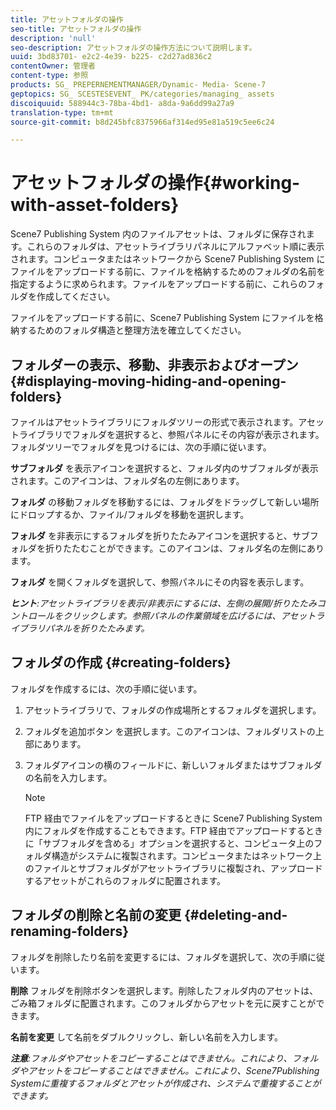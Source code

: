 ```yaml
---
title: アセットフォルダの操作
seo-title: アセットフォルダの操作
description: 'null'
seo-description: アセットフォルダの操作方法について説明します。
uuid: 3bd83701- e2c2-4e39- b225- c2d27ad836c2
contentOwner: 管理者
content-type: 参照
products: SG_ PREPERNEMENTMANAGER/Dynamic- Media- Scene-7
geptopics: SG_ SCESTESEVENT_ PK/categories/managing_ assets
discoiquuid: 588944c3-78ba-4bd1- a8da-9a6dd99a27a9
translation-type: tm+mt
source-git-commit: b8d245bfc8375966af314ed95e81a519c5ee6c24

---
```



# アセットフォルダの操作{#working-with-asset-folders}

Scene7 Publishing System 内のファイルアセットは、フォルダに保存されます。これらのフォルダは、アセットライブラリパネルにアルファベット順に表示されます。コンピュータまたはネットワークから Scene7 Publishing System にファイルをアップロードする前に、ファイルを格納するためのフォルダの名前を指定するように求められます。ファイルをアップロードする前に、これらのフォルダを作成してください。

ファイルをアップロードする前に、Scene7 Publishing System にファイルを格納するためのフォルダ構造と整理方法を確立してください。

## フォルダーの表示、移動、非表示およびオープン {#displaying-moving-hiding-and-opening-folders}

ファイルはアセットライブラリにフォルダツリーの形式で表示されます。アセットライブラリでフォルダを選択すると、参照パネルにその内容が表示されます。フォルダツリーでフォルダを見つけるには、次の手順に従います。

**サブフォルダ** を表示アイコンを選択すると、フォルダ内のサブフォルダが表示されます。このアイコンは、フォルダ名の左側にあります。

**フォルダ** の移動フォルダを移動するには、フォルダをドラッグして新しい場所にドロップするか、ファイル/フォルダを移動を選択します。

**フォルダ** を非表示にするフォルダを折りたたみアイコンを選択すると、サブフォルダを折りたたむことができます。このアイコンは、フォルダ名の左側にあります。

**フォルダ** を開くフォルダを選択して、参照パネルにその内容を表示します。

***ヒント**:アセットライブラリを表示/非表示にするには、左側の展開/折りたたみコントロールをクリックします。参照パネルの作業領域を広げるには、アセットライブラリパネルを折りたたみます。*

## フォルダの作成 {#creating-folders}

フォルダを作成するには、次の手順に従います。

1. アセットライブラリで、フォルダの作成場所とするフォルダを選択します。
1. フォルダを追加ボタン  を選択します。このアイコンは、フォルダリストの上部にあります。
1. フォルダアイコンの横のフィールドに、新しいフォルダまたはサブフォルダの名前を入力します。

   >[!NOTE]
   >
   >FTP 経由でファイルをアップロードするときに Scene7 Publishing System 内にフォルダを作成することもできます。FTP 経由でアップロードするときに「サブフォルダを含める」オプションを選択すると、コンピュータ上のフォルダ構造がシステムに複製されます。コンピュータまたはネットワーク上のファイルとサブフォルダがアセットライブラリに複製され、アップロードするアセットがこれらのフォルダに配置されます。

## フォルダの削除と名前の変更 {#deleting-and-renaming-folders}

フォルダを削除したり名前を変更するには、フォルダを選択して、次の手順に従います。

**削除** フォルダを削除ボタンを選択します。削除したフォルダ内のアセットは、ごみ箱フォルダに配置されます。このフォルダからアセットを元に戻すことができます。

**名前を変更** して名前をダブルクリックし、新しい名前を入力します。

***注意**:フォルダやアセットをコピーすることはできません。これにより、フォルダやアセットをコピーすることはできません。これにより、Scene7Publishing Systemに重複するフォルダとアセットが作成され、システムで重複することができます。*

